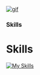 [![gif](gif2.gif)](https://github.com/Prince-GH/Prince-GH/blob/main/index.html)
### Skills

<p align="left">

# Skills

[![My Skills](https://skillicons.dev/icons?i=c,cpp,java,html,css,|,javascript,php,md,arduino,bootstrap,react,express,nodejs,vite,github,git,figma,vscode,mysql,mongodb)](https://skillicons.dev) 






